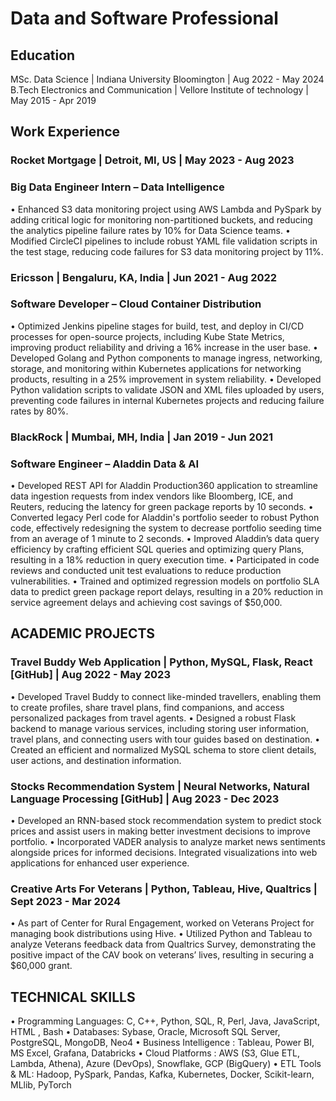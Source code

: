 # Data and Software Professional

## Education
MSc. Data Science | Indiana University Bloomington | Aug 2022 - May 2024
B.Tech Electronics and Communication | Vellore Institute of technology | May 2015 - Apr 2019

## Work Experience

### Rocket Mortgage | Detroit, MI, US | May 2023 - Aug 2023
### Big Data Engineer Intern – Data Intelligence  
•	Enhanced S3 data monitoring project using AWS Lambda and PySpark by adding critical logic for monitoring non-partitioned buckets, and reducing the analytics pipeline failure rates by 10% for Data Science teams.
•	Modified CircleCI pipelines to include robust YAML file validation scripts in the test stage, reducing code failures for S3 data monitoring project by 11%.

### Ericsson | Bengaluru, KA, India | Jun 2021 - Aug 2022
### Software Developer  – Cloud Container Distribution  
•	Optimized Jenkins pipeline stages for build, test, and deploy in CI/CD processes for open-source projects, including Kube State Metrics, improving product reliability and driving a 16% increase in the user base.
•	Developed Golang and Python components to manage ingress, networking, storage, and monitoring within Kubernetes applications for networking products, resulting in a 25% improvement in system reliability.
•	Developed Python validation scripts to validate JSON and XML files uploaded by users, preventing code failures in internal Kubernetes projects and reducing failure rates by 80%.

### BlackRock | Mumbai, MH, India | Jan 2019 - Jun 2021
### Software Engineer – Aladdin Data & AI
•	Developed REST API for Aladdin Production360 application to streamline data ingestion requests from index vendors like Bloomberg, ICE, and Reuters, reducing the latency for green package reports by 10 seconds.
•	Converted legacy Perl code for Aladdin's portfolio seeder to robust Python code, effectively redesigning the system to decrease portfolio seeding time from an average of 1 minute to 2 seconds.
•	Improved Aladdin’s data query efficiency by crafting efficient SQL queries and optimizing query Plans, resulting in a 18% reduction in query execution time.
•	Participated in code reviews and conducted unit test evaluations to reduce production vulnerabilities.
•	Trained and optimized regression models on portfolio SLA data to predict green package report delays, resulting in a 20% reduction in service agreement delays and achieving cost savings of $50,000.

## ACADEMIC PROJECTS

### Travel Buddy Web Application | Python, MySQL, Flask, React [GitHub] | Aug 2022 - May 2023
•	Developed Travel Buddy to connect like-minded travellers, enabling them to create profiles, share travel plans, find companions, and access personalized packages from travel agents.
•	Designed a robust Flask backend to manage various services, including storing user information, travel plans, and connecting users with tour guides based on destination.
•	Created an efficient and normalized MySQL schema to store client details, user actions, and destination information.

### Stocks Recommendation System | Neural Networks, Natural Language Processing [GitHub] | Aug 2023 - Dec 2023
•	Developed an RNN-based stock recommendation system to predict stock prices and assist users in making better investment decisions to improve portfolio.
•	Incorporated VADER analysis to analyze market news sentiments alongside prices for informed decisions. Integrated visualizations into web applications for enhanced user experience.

### Creative Arts For Veterans | Python, Tableau, Hive, Qualtrics | Sept 2023 - Mar 2024
•	As part of Center for Rural Engagement, worked on Veterans Project for managing book distributions using Hive.
•	Utilized Python and Tableau to analyze Veterans feedback data from Qualtrics Survey, demonstrating the positive impact of the CAV book on veterans’ lives, resulting in securing a $60,000 grant.

## TECHNICAL SKILLS

•	Programming Languages: C, C++, Python, SQL, R, Perl, Java, JavaScript, HTML , Bash
•	Databases: Sybase, Oracle, Microsoft SQL Server, PostgreSQL, MongoDB, Neo4
•	Business Intelligence : Tableau, Power BI, MS Excel, Grafana, Databricks
•	Cloud Platforms : AWS (S3, Glue ETL, Lambda, Athena), Azure (DevOps), Snowflake, GCP (BigQuery)
•	ETL Tools & ML: Hadoop, PySpark, Pandas, Kafka, Kubernetes, Docker, Scikit-learn, MLlib, PyTorch
